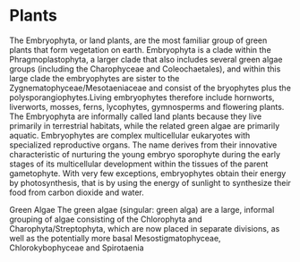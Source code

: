 # Plants

The Embryophyta, or land plants, are the most familiar group of green plants that form vegetation on earth. Embryophyta is a clade within the Phragmoplastophyta, a larger clade that also includes several green algae groups (including the Charophyceae and Coleochaetales), and within this large clade the embryophytes are sister to the Zygnematophyceae/Mesotaeniaceae and consist of the bryophytes plus the polysporangiophytes.Living embryophytes therefore include hornworts, liverworts, mosses, ferns, lycophytes, gymnosperms and flowering plants. The Embryophyta are informally called land plants because they live primarily in terrestrial habitats, while the related green algae are primarily aquatic. Embryophytes are complex multicellular eukaryotes with specialized reproductive organs. The name derives from their innovative characteristic of nurturing the young embryo sporophyte during the early stages of its multicellular development within the tissues of the parent gametophyte. With very few exceptions, embryophytes obtain their energy by photosynthesis, that is by using the energy of sunlight to synthesize their food from carbon dioxide and water. 

Green Algae
The green algae (singular: green alga) are a large, informal grouping of algae consisting of the Chlorophyta and Charophyta/Streptophyta, which are now placed in separate divisions, as well as the potentially more basal Mesostigmatophyceae, Chlorokybophyceae and Spirotaenia

